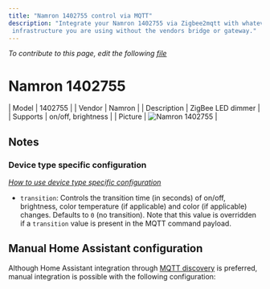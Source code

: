 ```yaml
---
title: "Namron 1402755 control via MQTT"
description: "Integrate your Namron 1402755 via Zigbee2mqtt with whatever smart home
 infrastructure you are using without the vendors bridge or gateway."
---
```


*To contribute to this page, edit the following
[file](https://github.com/Koenkk/zigbee2mqtt.io/blob/master/docs/devices/1402755.md)*

# Namron 1402755

| Model | 1402755  |
| Vendor  | Namron  |
| Description | ZigBee LED dimmer |
| Supports | on/off, brightness |
| Picture | ![Namron 1402755](./assets/devices/1402755.jpg) |

## Notes


### Device type specific configuration
*[How to use device type specific configuration](../information/configuration.md)*


* `transition`: Controls the transition time (in seconds) of on/off, brightness,
color temperature (if applicable) and color (if applicable) changes. Defaults to `0` (no transition).
Note that this value is overridden if a `transition` value is present in the MQTT command payload.


## Manual Home Assistant configuration
Although Home Assistant integration through [MQTT discovery](../integration/home_assistant) is preferred,
manual integration is possible with the following configuration:
